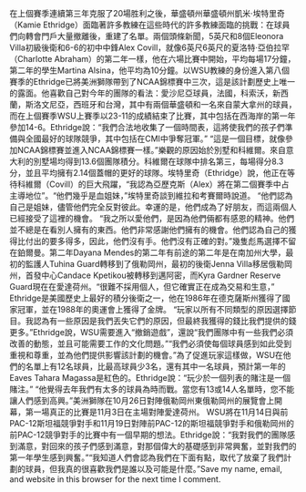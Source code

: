 在上個賽季連續第三年克服了20場胜利之後，華盛頓州華盛頓州凱米·埃特里奇（Kamie Ethridge）面臨著許多教練在這些時代的許多教練面臨的挑戰：在球員們向轉會門戶大量撤離後，重建了名單。兩個頭條新聞，5英尺和8個Eleonora Villa初級後衛和6-6的初中中鋒Alex Covill，就像6英尺6英尺的夏洛特·亞伯拉罕（Charlotte Abraham）的第二年一樣，他在六場比賽中開始，平均每場17分鐘，第二年的學生Martina Alsina，他平均為10分鐘。以WSU教練的身份進入第八個賽季的Ethridge已將美洲獅隊帶到了NCAA錦標賽中三次，這是該計劃歷史上唯一的露面。他喜歡自己對今年的團隊的看法：愛沙尼亞球員，法國，科索沃，新西蘭，斯洛文尼亞，西班牙和台灣，其中有兩個華盛頓和一名來自蒙大拿州的球員，而在上個賽季WSU上賽季以23-11的成績結束了比賽，其中包括在西海岸的第一年參加14-6。Ethridge說：“我們合法地收集了一個時間表，這將使我們的孩子們準備與全國最好的球隊競爭，其中包括在CMI中爭奪冠軍。” “這是一個目標，就像參加NCAA錦標賽並進入NCAA錦標賽一樣。”樂觀的原因始於別墅和科維爾。來自意大利的別墅場均得到13.6個團隊積分。科維爾在球隊中排名第三，每場得分8.3分，並且平均擁有2.14個蓋帽的更好的球隊。埃特里奇（Ethridge）說，他正在等待科維爾（Covill）的巨大飛躍，“我認為亞歷克斯（Alex）將在第二個賽季中占主導地位”。“他們幾乎是血姐妹，”埃特里奇談到維拉和考賽爾時說道。 “他們認為自己是姐妹，儘管他們完全反對彼此。幸運的是，他們成為了好朋友，而這兩個人已經接受了這裡的機會。 “我之所以愛他們，是因為他們倆都有感恩的精神。他們並不總是在看別人擁有的東西。他們非常感謝他們擁有的機會。他們認為自己的獲得比付出的要多得多，因此，他們沒有手。他們沒有正確的對。”幾隻彪馬選擇不留在鉑爾曼。第二年Dayana Mendes的第二年有前途的第二年是在南加州大學，最初的監護人Tuhina Guard轉移到了俄勒岡州，最初的後衛Jenna Villa移居俄勒岡州，首發中心Candace Kpetikou被轉移到邁阿密，而Kyra Gardner Reserve Guard現在在愛達荷州。“很難不採用個人，但它確實正在成為交易和生意，” Ethridge是美國歷史上最好的積分後衛之一，他在1986年在德克薩斯州獲得了國家冠軍，並在1988年的奧運會上獲得了金牌。 “玩家以所有不同類型的原因選擇節目。我認為有一些原因是我們丟失它們的原因，但最終我獲得的錢比我們提供的錢更多。”Ethridge說，WSU需要進入“撤銷遊戲”，還說“我們團隊中有一些我們必須改善的動態，並且可能需要工作的文化問題。”“我們必須使每個球員感到如此受到重視和尊重，並為他們提供影響該計劃的機會。”為了促進玩家這樣做，WSU在他們的名單上有12名球員，比最高球員少3名，還有其中一名球員，預計第一年的Eaves Tahara Magassa是紅色的。Ethridge說：“玩少於一個列表的賭注是一個賭注。” “他覺得去年我們有太多的球員為時而戰。當您有13或14人名單時，您不能讓人們感到高興。”美洲獅隊在10月26日對陣俄勒岡州東俄勒岡州的展覽會上開幕，第一場真正的比賽是11月3日在主場對陣愛達荷州。 WSU將在11月14日與前PAC-12斯坦福競爭對手和11月19日對陣前PAC-12的斯坦福競爭對手和俄勒岡州的前PAC-12競爭對手的比賽中有一個早期的想法。Ethridge說：“我對我們的團隊感到滿意，對回來的孩子們感到滿意，對那個偉大的基礎感到非常興奮，並對我們的第一年學生感到興奮。”“我知道人們會認為我們在下面有點，取代了放棄了我們計劃的球員，但我真的很喜歡我們是誰以及可能是什麼。”Save my name, email, and website in this browser for the next time I comment.